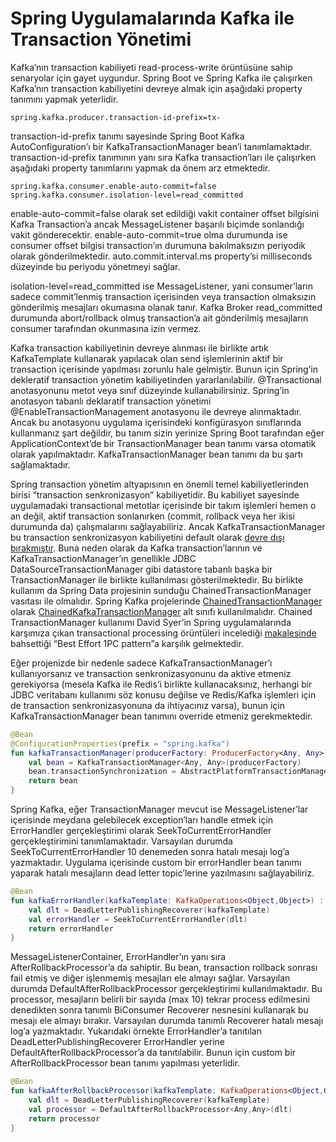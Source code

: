 # Spring Uygulamalarında Kafka ile Transaction Yönetimi

Kafka’nın transaction kabiliyeti read-process-write örüntüsüne sahip senaryolar için gayet uygundur. Spring Boot ve Spring 
Kafka ile çalışırken Kafka’nın transaction kabiliyetini devreye almak için aşağıdaki property tanımını yapmak yeterlidir.

```properties
spring.kafka.producer.transaction-id-prefix=tx-
```
    

transaction-id-prefix tanımı sayesinde Spring Boot Kafka AutoConfiguration’ı bir KafkaTransactionManager bean’i tanımlamaktadır. 
transaction-id-prefix tanımının yanı sıra Kafka transaction’ları ile çalışırken aşağıdaki property tanımlarını yapmak da 
önem arz etmektedir.

```properties
spring.kafka.consumer.enable-auto-commit=false
spring.kafka.consumer.isolation-level=read_committed
```

enable-auto-commit=false olarak set edildiği vakit container offset bilgisini Kafka Transaction’a ancak MessageListener 
başarılı biçimde sonlandığı vakit gönderecektir. enable-auto-commit=true olma durumunda ise consumer offset bilgisi 
transaction’ın durumuna bakılmaksızın periyodik olarak gönderilmektedir. auto.commit.interval.ms property’si milliseconds 
düzeyinde bu periyodu yönetmeyi sağlar.

isolation-level=read_committed ise MessageListener, yani consumer’ların sadece commit’lenmiş transaction içerisinden veya 
transaction olmaksızın gönderilmiş mesajları okumasına olanak tanır. Kafka Broker read_committed durumunda abort/rollback 
olmuş transaction’a ait gönderilmiş mesajların consumer tarafından okunmasına izin vermez.

Kafka transaction kabiliyetinin devreye alınması ile birlikte artık KafkaTemplate kullanarak yapılacak olan send işlemlerinin 
aktif bir transaction içerisinde yapılması zorunlu hale gelmiştir. Bunun için Spring’in dekleratif transaction yönetim 
kabiliyetinden yararlanılabilir. @Transactional anotasyonunu metot veya sınıf düzeyinde kullanabilirsiniz. Spring’in 
anotasyon tabanlı deklaratif transaction yönetimi @EnableTransactionManagement anotasyonu ile devreye alınmaktadır. Ancak 
bu anotasyonu uygulama içerisindeki konfigürasyon sınıflarında kullanmanız şart değildir, bu tanım sizin yerinize Spring 
Boot tarafından eğer ApplicationContext’de bir TransactionManager bean tanımı varsa otomatik olarak yapılmaktadır. 
KafkaTransactionManager bean tanımı da bu şartı sağlamaktadır.

Spring transaction yönetim altyapısının en önemli temel kabiliyetlerinden birisi “transaction senkronizasyon” kabiliyetidir.
Bu kabiliyet sayesinde uygulamadaki transactional metotlar içerisinde bir takım işlemleri hemen o an değil, aktif 
transaction sonlanırken (commit, rollback veya her ikisi durumunda da) çalışmalarını sağlayabiliriz. Ancak 
KafkaTransactionManager bu transaction senkronizasyon kabiliyetini default olarak 
[devre dışı bırakmıştır](https://docs.spring.io/spring-kafka/docs/current/api/org/springframework/kafka/transaction/KafkaTransactionManager.html). Buna neden 
olarak da Kafka transaction’larının ve KafkaTransactionManager’ın genellikle JDBC DataSourceTransactionManager gibi datastore 
tabanlı başka bir TransactionManager ile birlikte kullanılması gösterilmektedir. Bu birlikte kullanım da Spring Data 
projesinin sunduğu ChainedTransactionManager vasıtası ile olmalıdır. Spring Kafka projelerinde [ChainedTransactionManager](https://docs.spring.io/spring-data/data-commons/docs/current/api/org/springframework/data/transaction/ChainedTransactionManager.html) 
olarak [ChainedKafkaTransactionManager](https://docs.spring.io/spring-kafka/api/org/springframework/kafka/transaction/ChainedKafkaTransactionManager.html) alt sınıfı kullanılmalıdır. Chained TransactionManager kullanımı David Syer’in Spring 
uygulamalarında karşımıza çıkan transactional processing örüntüleri incelediği [makalesinde](http://www.kenansevindik.com/spring-uygulamalarinda-kafka-transaction-yonetimi/#:~:text=processing%20%C3%B6r%C3%BCnt%C3%BCleri%20inceledi%C4%9Fi-,makalesinde,-bahsetti%C4%9Fi%20%E2%80%9CBest%20Effort) bahsettiği “Best Effort 1PC 
pattern”a karşılık gelmektedir.

Eğer projenizde bir nedenle sadece KafkaTransactionManager’ı kullanıyorsanız ve transaction senkronizasyonunu da aktive 
etmeniz gerekiyorsa (mesela Kafka ile Redis’i birlikte kullanacaksınız, herhangi bir JDBC veritabanı kullanımı söz konusu 
değilse ve Redis/Kafka işlemleri için de transaction senkronizasyonuna da ihtiyacınız varsa), bunun için KafkaTransactionManager 
bean tanımını override etmeniz gerekmektedir.

```kotlin
@Bean
@ConfigurationProperties(prefix = "spring.kafka")
fun kafkaTransactionManager(producerFactory: ProducerFactory<Any, Any>): KafkaTransactionManager<Any, Any> {
    val bean = KafkaTransactionManager<Any, Any>(producerFactory)
    bean.transactionSynchronization = AbstractPlatformTransactionManager.SYNCHRONIZATION_ON_ACTUAL_TRANSACTION
    return bean
}
```

Spring Kafka, eğer TransactionManager mevcut ise MessageListener’lar içerisinde meydana gelebilecek exception’ları handle 
etmek için ErrorHandler gerçekleştirimi olarak SeekToCurrentErrorHandler gerçekleştirimini tanımlamaktadır. Varsayılan 
durumda SeekToCurrentErrorHandler 10 denemeden sonra hatalı mesajı log’a yazmaktadır. Uygulama içerisinde custom bir 
errorHandler bean tanımı yaparak hatalı mesajların dead letter topic’lerine yazılmasını sağlayabiliriz.

```kotlin
@Bean
fun kafkaErrorHandler(kafkaTemplate: KafkaOperations<Object,Object>) : SeekToCurrentErrorHandler {
    val dlt = DeadLetterPublishingRecoverer(kafkaTemplate)
    val errorHandler = SeekToCurrentErrorHandler(dlt)
    return errorHandler
}
```

MessageListenerContainer, ErrorHandler’ın yanı sıra AfterRollbackProcessor’a da sahiptir. Bu bean, transaction rollback 
sonrası fail etmiş ve diğer işlenmemiş mesajları ele almayı sağlar. Varsayılan durumda DefaultAfterRollbackProcessor 
gerçekleştirimi kullanılmaktadır. Bu processor, mesajların belirli bir sayıda (max 10) tekrar process edilmesini denedikten 
sonra tanımlı BiConsumer Recoverer nesnesini kullanarak bu mesajı ele almayı bırakır. Varsayılan durumda tanımlı Recoverer 
hatalı mesajı log’a yazmaktadır. Yukarıdaki örnekte ErrorHandler’a tanıtılan DeadLetterPublishingRecoverer ErrorHandler 
yerine DefaultAfterRollbackProcessor’a da tanıtılabilir. Bunun için custom bir AfterRollbackProcessor bean tanımı yapılması 
yeterlidir.

```kotlin
@Bean
fun kafkaAfterRollbackProcessor(kafkaTemplate: KafkaOperations<Object,Object>) : AfterRollbackProcessor<Any,Any> {
    val dlt = DeadLetterPublishingRecoverer(kafkaTemplate)
    val processor = DefaultAfterRollbackProcessor<Any,Any>(dlt)
    return processor
}
```
